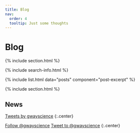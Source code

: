 ```yaml
---
title: Blog
nav:
  order: 4
  tooltip: Just some thoughts
---
```


# <i class="fas fa-feather-alt"></i>Blog

{% include section.html %}

{% include search-info.html %}

{% include list.html data="posts" component="post-excerpt" %}

{% include section.html %}

## News

<!-- Twitter embeds from https://publish.twitter.com/ -->

<a class="twitter-timeline" data-width="400" data-height="400" href="https://twitter.com/gwayscience?ref_src=twsrc%5Etfw">Tweets by gwayscience</a> <script async src="https://platform.twitter.com/widgets.js" charset="utf-8"></script>
{:.center}

<a href="https://twitter.com/gwayscience?ref_src=twsrc%5Etfw" class="twitter-follow-button" data-show-count="false">Follow @gwayscience</a><script async src="https://platform.twitter.com/widgets.js" charset="utf-8"></script>
<a href="https://twitter.com/intent/tweet?screen_name=gwayscience?ref_src=twsrc%5Etfw" class="twitter-mention-button" data-show-count="false">Tweet to @gwayscience</a><script async src="https://platform.twitter.com/widgets.js" charset="utf-8"></script>
{:.center}
